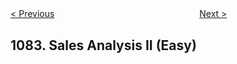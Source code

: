<!--|This file generated by command(leetcode description); DO NOT EDIT.    |-->
<!--+----------------------------------------------------------------------+-->
<!--|@author    Openset <openset.wang@gmail.com>                           |-->
<!--|@link      https://github.com/openset                                 |-->
<!--|@home      https://github.com/openset/leetcode                        |-->
<!--+----------------------------------------------------------------------+-->

[< Previous](https://github.com/openset/leetcode/tree/master/problems/sales-analysis-i "Sales Analysis I")
　　　　　　　　　　　　　　　　
[Next >](https://github.com/openset/leetcode/tree/master/problems/sales-analysis-iii "Sales Analysis III")

## 1083. Sales Analysis II (Easy)


